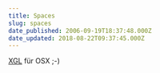 ```yaml
---
title: Spaces
slug: spaces
date_published: 2006-09-19T18:37:48.000Z
date_updated: 2018-08-22T09:37:45.000Z
---
```


[XGL](http://en.wikipedia.org/wiki/Xgl) für OSX ;-)
